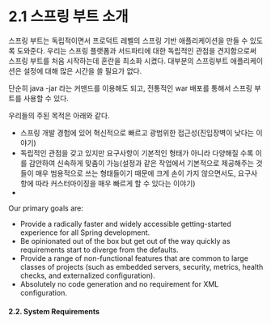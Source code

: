 # 2.1 스프링 부트 소개

스프링 부트는 독립적이면서 프로덕트 레벨의 스프링 기반 애플리케이션을 만들 수 있도록 도와준다. 우리는 스프링 플랫폼과 서드파티에 대한 독립적인 관점을 견지함으로써 스프링 부트를 처음 시작하는데 혼란을 최소화 시켰다. 대부분의 스프링부트 애플리케이션은 설정에 대해 많은 시간을 쓸 필요가 없다.

단순히 java -jar 라는 커맨드를 이용해도 되고, 전통적인 war 배포를 통해서 스프링 부트를 사용할 수 있다.

우리들의 주된 목적은 아래와 같다.

* 스프링 개발 경험에 있어 혁신적으로 빠르고 광범위한 접근성\(진입장벽이 낮다는 이야기\)
* 독립적인 관점을 갖고 있지만 요구사항이 기본적인 형태가 아니라 다양해질 수록 이를 감안하여 신속하게 맞춤이 가능\(설정과 같은 작업에서 기본적으로 제공해주는 것들이 매우 범용적으로 쓰는 형태들이기 때문에 크게 손이 가지 않으면서도, 요구사항에 따라 커스터마이징을 매우 빠르게 할 수 있다는 이야기\)
* 
Our primary goals are:

* Provide a radically faster and widely accessible getting-started experience for all Spring development.
* Be opinionated out of the box but get out of the way quickly as requirements start to diverge from the defaults.
* Provide a range of non-functional features that are common to large classes of projects \(such as embedded servers, security, metrics, health checks, and externalized configuration\).
* Absolutely no code generation and no requirement for XML configuration.

#### 2.2. System Requirements <a id="getting-started-system-requirements"></a>

